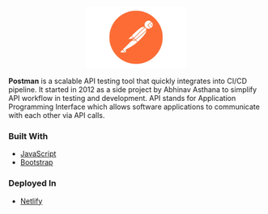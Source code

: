 <p align="center">
    <img width="200" height="auto" src="./assets/images/logo.jpeg" alt="Postman Logo" />
</p>
   

**Postman** is a scalable API testing tool that quickly integrates into CI/CD pipeline. It started in 2012 as a side project by Abhinav Asthana to simplify API workflow in testing and development. API stands for Application Programming Interface which allows software applications to communicate with each other via API calls.





### Built With
* [JavaScript ](https://en.wikipedia.org/wiki/JavaScript)
* [Bootstrap](https://getbootstrap.com/)


### Deployed In
* [Netlify](https://netlify.com/)